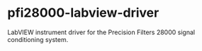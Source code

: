 # pfi28000-labview-driver
LabVIEW instrument driver for the Precision Filters 28000 signal conditioning system.
